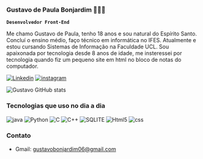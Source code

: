 ### Gustavo de Paula Bonjardim 👩🏻‍💻 

**`Desenvolvedor Front-End`**

Me chamo Gustavo de Paula, tenho 18 anos e sou natural do Espírito Santo. Concluí o ensino médio, faço técnico em informática no IFES. Atualmente e estou cursando Sistemas de Informação na Faculdade UCL. Sou apaixonada por tecnologia desde 8 anos de idade, me insteressei por tecnologia quando fiz um pequeno site em html no bloco de notas do computador. 

[![Linkedin](https://img.shields.io/badge/LinkedIn-0077B5?style=for-the-badge&logo=linkedin&logoColor=white)](https://www.linkedin.com/in/gustavobonjardim/) [![instagram](https://img.shields.io/badge/Instagram-E4405F?style=for-the-badge&logo=instagram&logoColor=white)](https://www.instagram.com/gubonjardim/)


![Gustavo GitHub stats](https://github-readme-stats.vercel.app/api?username=ogygu&show_icons=true&theme=gruvbox)

### Tecnologias que uso no dia a dia

<div>
  <img align ="center" alt="java" src="https://img.shields.io/badge/Java-ED8B00?style=for-the-badge&logo=openjdk&logoColor=white ">
  <img align ="center" alt="Python" src="https://img.shields.io/badge/Python-14354C?style=for-the-badge&logo=python&logoColor=white ">
   <img align ="center" alt="C" src="https://img.shields.io/badge/C-00599C?style=for-the-badge&logo=c&logoColor=white">
  <img align ="center" alt="C++" src="https://img.shields.io/badge/C%2B%2B-00599C?style=for-the-badge&logo=c%2B%2B&logoColor=white">
  <img align ="center" alt="SQLITE" src="https://img.shields.io/badge/SQLite-07405E?style=for-the-badge&logo=sqlite&logoColor=white">
  <img align ="center" alt="Html5" src="https://img.shields.io/badge/HTML5-E34F26?style=for-the-badge&logo=html5&logoColor=white">
  <img align ="center" alt="css" src="https://img.shields.io/badge/CSS3-1572B6?style=for-the-badge&logo=css3&logoColor=white">
<div> 

### Contato
- Gmail: gustavobonjardim06@gmail.com

  















